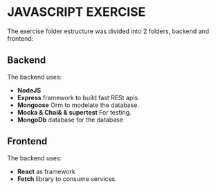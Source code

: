 # JAVASCRIPT EXERCISE
The exercise folder estructure was divided into 2 folders, backend and frontend:

## Backend
The backend uses:
- **NodeJS** 
- **Express** framework to build fast RESt apis.
- **Mongoose** Orm to modelate the database.
- **Mocka & Chai& & supertest** For testing.
- **MongoDb** database for the database


## Frontend

The backend uses:
- **React** as framework
- **Fetch** library to consume services.
